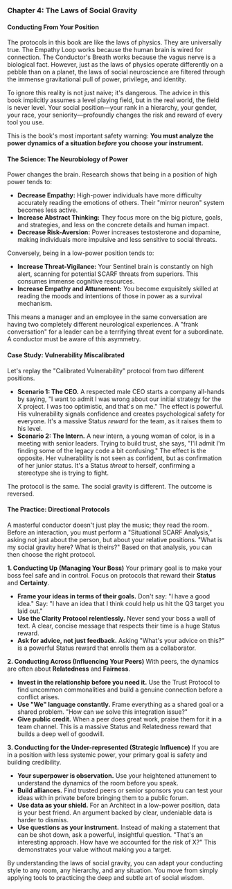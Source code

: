 ### **Chapter 4: The Laws of Social Gravity**
#### Conducting From Your Position

The protocols in this book are like the laws of physics. They are universally true. The Empathy Loop works because the human brain is wired for connection. The Conductor's Breath works because the vagus nerve is a biological fact. However, just as the laws of physics operate differently on a pebble than on a planet, the laws of social neuroscience are filtered through the immense gravitational pull of power, privilege, and identity.

To ignore this reality is not just naive; it's dangerous. The advice in this book implicitly assumes a level playing field, but in the real world, the field is never level. Your social position—your rank in a hierarchy, your gender, your race, your seniority—profoundly changes the risk and reward of every tool you use.

This is the book's most important safety warning: **You must analyze the power dynamics of a situation *before* you choose your instrument.**

#### **The Science: The Neurobiology of Power**

Power changes the brain. Research shows that being in a position of high power tends to:
*   **Decrease Empathy:** High-power individuals have more difficulty accurately reading the emotions of others. Their "mirror neuron" system becomes less active.
*   **Increase Abstract Thinking:** They focus more on the big picture, goals, and strategies, and less on the concrete details and human impact.
*   **Decrease Risk-Aversion:** Power increases testosterone and dopamine, making individuals more impulsive and less sensitive to social threats.

Conversely, being in a low-power position tends to:
*   **Increase Threat-Vigilance:** Your Sentinel brain is constantly on high alert, scanning for potential SCARF threats from superiors. This consumes immense cognitive resources.
*   **Increase Empathy and Attunement:** You become exquisitely skilled at reading the moods and intentions of those in power as a survival mechanism.

This means a manager and an employee in the same conversation are having two completely different neurological experiences. A "frank conversation" for a leader can be a terrifying threat event for a subordinate. A conductor must be aware of this asymmetry.

#### **Case Study: Vulnerability Miscalibrated**
Let's replay the "Calibrated Vulnerability" protocol from two different positions.
*   **Scenario 1: The CEO.** A respected male CEO starts a company all-hands by saying, "I want to admit I was wrong about our initial strategy for the X project. I was too optimistic, and that's on me." The effect is powerful. His vulnerability signals confidence and creates psychological safety for everyone. It's a massive Status *reward* for the team, as it raises them to his level.
*   **Scenario 2: The Intern.** A new intern, a young woman of color, is in a meeting with senior leaders. Trying to build trust, she says, "I'll admit I'm finding some of the legacy code a bit confusing." The effect is the opposite. Her vulnerability is not seen as confident, but as confirmation of her junior status. It's a Status *threat* to herself, confirming a stereotype she is trying to fight.

The protocol is the same. The social gravity is different. The outcome is reversed.

#### **The Practice: Directional Protocols**
A masterful conductor doesn't just play the music; they read the room. Before an interaction, you must perform a "Situational SCARF Analysis," asking not just about the person, but about your relative positions. "What is my social gravity here? What is theirs?" Based on that analysis, you can then choose the right protocol.

**1. Conducting Up (Managing Your Boss)**
Your primary goal is to make your boss feel safe and in control. Focus on protocols that reward their **Status** and **Certainty**.
*   **Frame your ideas in terms of their goals.** Don't say: "I have a good idea." Say: "I have an idea that I think could help us hit the Q3 target you laid out."
*   **Use the Clarity Protocol relentlessly.** Never send your boss a wall of text. A clear, concise message that respects their time is a huge Status reward.
*   **Ask for advice, not just feedback.** Asking "What's your advice on this?" is a powerful Status reward that enrolls them as a collaborator.

**2. Conducting Across (Influencing Your Peers)**
With peers, the dynamics are often about **Relatedness** and **Fairness**.
*   **Invest in the relationship before you need it.** Use the Trust Protocol to find uncommon commonalities and build a genuine connection before a conflict arises.
*   **Use "We" language constantly.** Frame everything as a shared goal or a shared problem. "How can *we* solve this integration issue?"
*   **Give public credit.** When a peer does great work, praise them for it in a team channel. This is a massive Status and Relatedness reward that builds a deep well of goodwill.

**3. Conducting for the Under-represented (Strategic Influence)**
If you are in a position with less systemic power, your primary goal is safety and building credibility.
*   **Your superpower is observation.** Use your heightened attunement to understand the dynamics of the room before you speak.
*   **Build alliances.** Find trusted peers or senior sponsors you can test your ideas with in private before bringing them to a public forum.
*   **Use data as your shield.** For an Architect in a low-power position, data is your best friend. An argument backed by clear, undeniable data is harder to dismiss.
*   **Use questions as your instrument.** Instead of making a statement that can be shot down, ask a powerful, insightful question. "That's an interesting approach. How have we accounted for the risk of X?" This demonstrates your value without making you a target.

By understanding the laws of social gravity, you can adapt your conducting style to any room, any hierarchy, and any situation. You move from simply applying tools to practicing the deep and subtle art of social wisdom.
